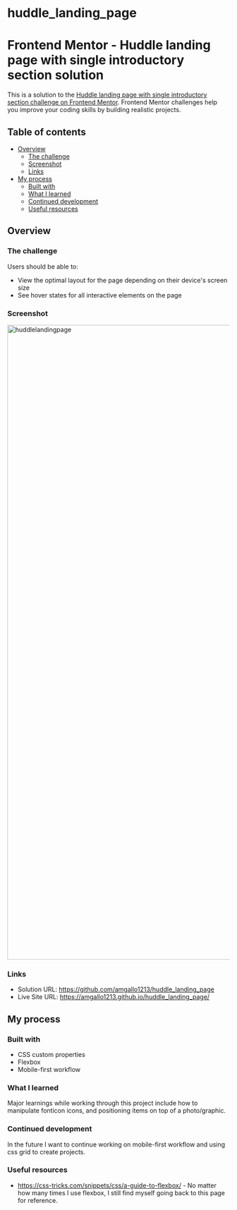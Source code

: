 # huddle_landing_page

# Frontend Mentor - Huddle landing page with single introductory section solution

This is a solution to the [Huddle landing page with single introductory section challenge on Frontend Mentor](https://www.frontendmentor.io/challenges/huddle-landing-page-with-a-single-introductory-section-B_2Wvxgi0). Frontend Mentor challenges help you improve your coding skills by building realistic projects. 

## Table of contents

- [Overview](#overview)
  - [The challenge](#the-challenge)
  - [Screenshot](#screenshot)
  - [Links](#links)
- [My process](#my-process)
  - [Built with](#built-with)
  - [What I learned](#what-i-learned)
  - [Continued development](#continued-development)
  - [Useful resources](#useful-resources)



## Overview

### The challenge

Users should be able to:

- View the optimal layout for the page depending on their device's screen size
- See hover states for all interactive elements on the page

### Screenshot

<img width="1440" alt="huddlelandingpage" src="https://github.com/amgallo1213/huddle_landing_page/assets/90292543/c1a521b5-badf-40f3-99b5-0d99b82455c7">



### Links

- Solution URL: <https://github.com/amgallo1213/huddle_landing_page>
- Live Site URL: <https://amgallo1213.github.io/huddle_landing_page/>

## My process

### Built with

- CSS custom properties
- Flexbox
- Mobile-first workflow


### What I learned

Major learnings while working through this project include how to manipulate fonticon icons, and positioning items on top of a photo/graphic. 


### Continued development

In the future I want to continue working on mobile-first workflow and using css grid to create projects.


### Useful resources

- <https://css-tricks.com/snippets/css/a-guide-to-flexbox/> - No matter how many times I use flexbox, I still find myself going back to this page for reference.







